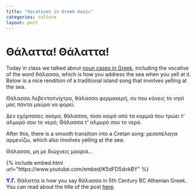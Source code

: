 ```yaml
---
title: "Vocatives in Greek music"
categories: culture
layout: post
---
```


# Θάλαττα! Θάλαττα!

Today in class we talked about [noun cases in
Greek](https://en.wikipedia.org/wiki/Modern_Greek_grammar#Nouns), including the
vocative of the word θάλασσα, which is how you address the sea when you yell at
it. Below is a nice rendition of a traditional island song that involves yelling
at the sea.

Θάλασσα Λεβεντοπνίχτρα, θάλασσα φερμακερή, συ που κάνεις το νησί μας πάντα μαύρα να φορεί.

Δεν εχόρτασες ακόμα, θάλασσα, τόσο καιρό από τα κορμιά που τρώει τ’ αλμυρό σου
το νερό; Θάλασσα τ’ αλμυρό σου το νερό.

After this, there is a smooth transition into a Cretan song: μεσοπέλαγα αρμενίζω,
which also involves yelling at the sea:

Θάλασσα, μη με διώχνεις μακριά...

<div class="large">
{% include embed.html url="https://www.youtube.com/embed/K5dFD5dvkBY" %}
</div>

<span style="color:blue"> **Υ.Γ.** </span> Θάλαττα is how you say θάλασσα in 5th Century BC Athenian Greek. You can
read about the title of the post
[here](https://en.wikipedia.org/wiki/Thalatta!_Thalatta!).
